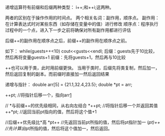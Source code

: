递增运算符有前缀和后缀两种类型：
i++;和++i;这两种。

两者的区别在于操作作用的时间点。
两个相关名词：副作用，顺序点。
副作用：在计算表达式时对某些东西（如存储在变量中的值）进行修改
顺序点：程序执行过程中的一个点，进入下一步之前将确保对所有副作用都进行评估

后缀++的副作用在顺序点之后，前缀++的副作用在顺序点之前。

如下：
while(guests++<10)
  cout<<gusts<<endl;
后缀：guests先于10比较，然后再将变量guests+1
前缀：先将guests+1，然后再与10比较

++也可以用于类，此时用前缀更快。
当用于类时，后缀先将类复制，然后加一，然后返回复制的副本。而前缀时直接加一然后返回结果

递增与指针：
double arr[5] = {21.1,32.4,23.5};
double *pt = arr;

++pt; //将指针后移一个，指向arr[1](32.4)

// *与前缀++的优先级相同，从右向左结合
*++pt; //将指针后移一个并返回其值
++*pt; //返回当前pt指向的值，然后将这个值+1

//后缀++优先级比*高
*pt++ //先返回当前pt所指的值，然后将pt指针加一
(*pt)++ //先计算出*pt所指的值，然后将这个值加一，然后返回。
